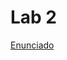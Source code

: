 # Lab 2

[Enunciado](https://docs.google.com/document/d/1Xs0qZzsn973Tis6XcmE-oPpjmQmzu6gZii_KMyszInk/edit?usp=sharing)
